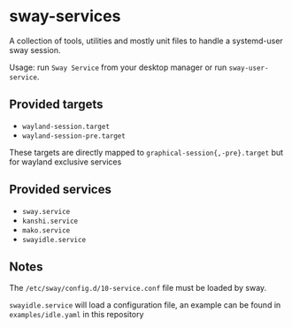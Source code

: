 # sway-services

A collection of tools, utilities and mostly unit files to handle a systemd-user
sway session.

Usage: run `Sway Service` from your desktop manager or run `sway-user-service`.

## Provided targets

* `wayland-session.target`
* `wayland-session-pre.target`

These targets are directly mapped to `graphical-session{,-pre}.target` but for
wayland exclusive services

## Provided services

* `sway.service`
* `kanshi.service`
* `mako.service`
* `swayidle.service`

## Notes

The `/etc/sway/config.d/10-service.conf` file must be loaded by sway.

`swayidle.service` will load a configuration file, an example can be found in
`examples/idle.yaml` in this repository
